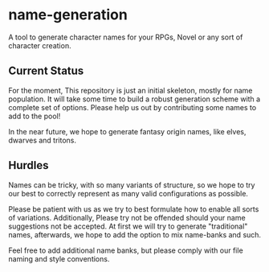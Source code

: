 # name-generation
A tool to generate character names for your RPGs, Novel or any sort of character creation.

## Current Status

For the moment, This repository is just an initial skeleton, mostly for name population. It will take some time to build a robust generation scheme with a complete set of options.
Please help us out by contributing some names to add to the pool!

In the near future, we hope to generate fantasy origin names, like elves, dwarves and tritons.

## Hurdles

Names can be tricky, with so many variants of structure, so we hope to try our best to correctly represent as many valid configurations as possible.

Please be patient with us as we try to best formulate how to enable all sorts of variations. Additionally, Please try not be offended should your name suggestions not be accepted. At first we will try to generate "traditional" names, afterwards, we hope to add the option to mix name-banks and such.

Feel free to add additional name banks, but please comply with our file naming and style conventions. 
